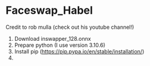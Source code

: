 # Faceswap_Habel
Credit to rob mulla (check out his youtube channel!)
1. Download inswapper_128.onnx
2. Prepare python (I use version 3.10.6)
3. Install pip (https://pip.pypa.io/en/stable/installation/)
4. 
